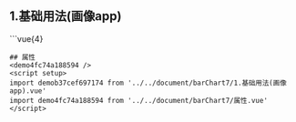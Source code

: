 ## 1.基础用法(画像app)
<demob37cef697174 />
```vue{4}
<template>
    <bar-chart-7 ref="chartRef" v-bind="chartOption"></bar-chart-7>
</template>
<script setup>
import { ref, onMounted } from 'vue';

const chartRef = ref();

const chartOption = {
    legendData: ['男性', '女性'],
	yAxisData: ['<20岁', '20-35岁', '35-50岁', '50-65岁', '>65岁'],
    seriesData: [
        [12, 64, 84, 11, 39],
        [87, 29, 80, 66, 49]
    ]
};

onMounted(() => {
    chartRef.value.renderChart();
});
</script>
<style lang="scss" scoped>
.zrx-chart {
    height: 225px;
    width: 350px;
    background-color: white;
}
</style>
```
## 属性
<demo4fc74a188594 />
<script setup>
import demob37cef697174 from '../../document/barChart7/1.基础用法(画像app).vue'
import demo4fc74a188594 from '../../document/barChart7/属性.vue'
</script>
